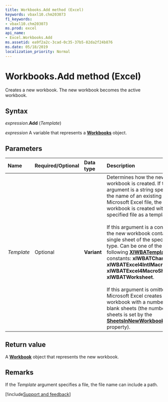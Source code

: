 ```yaml
---
title: Workbooks.Add method (Excel)
keywords: vbaxl10.chm203073
f1_keywords:
- vbaxl10.chm203073
ms.prod: excel
api_name:
- Excel.Workbooks.Add
ms.assetid: ea9f2a2c-3cad-0c35-37b5-82da2f24b876
ms.date: 05/18/2019
localization_priority: Normal
---
```



# Workbooks.Add method (Excel)

Creates a new workbook. The new workbook becomes the active workbook.


## Syntax

_expression_.**Add** (_Template_)

_expression_ A variable that represents a **[Workbooks](Excel.Workbooks.md)** object.


## Parameters

|Name|Required/Optional|Data type|Description|
|:-----|:-----|:-----|:-----|
| _Template_|Optional| **Variant**|Determines how the new workbook is created. If this argument is a string specifying the name of an existing Microsoft Excel file, the new workbook is created with the specified file as a template.<br/><br/>If this argument is a constant, the new workbook contains a single sheet of the specified type. Can be one of the following **[XlWBATemplate](Excel.XlWBATemplate.md)** constants: **xlWBATChart**, **xlWBATExcel4IntlMacroSheet**, **xlWBATExcel4MacroSheet**, or **xlWBATWorksheet**.<br/><br/>If this argument is omitted, Microsoft Excel creates a new workbook with a number of blank sheets (the number of sheets is set by the **[SheetsInNewWorkbook](Excel.Application.SheetsInNewWorkbook.md)** property).|

## Return value

A **[Workbook](Excel.Workbook.md)** object that represents the new workbook.


## Remarks

If the _Template_ argument specifies a file, the file name can include a path.




[!include[Support and feedback](~/includes/feedback-boilerplate.md)]
